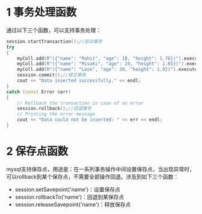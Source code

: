 
# 1 事务处理函数
通过以下三个函数，可以支持事务处理：
```cpp
session.startTransaction();//启动事务
try
{
    myColl.add(R"({"name": "Rohit", "age": 18, "height": 1.76})").execute();
    myColl.add(R"({"name": "Misaki", "age": 24, "height": 1.65})").execute();
    myColl.add(R"({"name": "Leon", "age": 39, "height": 1.9})").execute();
    session.commit();//提交事务
    cout << "Data inserted successfully." << endl;
}
catch (const Error &err)
{
    // Rollback the transaction in case of an error
    session.rollback();//回退事务
    // Printing the error message
    cout << "Data could not be inserted: " << err << endl;
}
```

# 2 保存点函数
mysql支持保存点，用途是：在一系列事务操作中间设置保存点，当出现异常时，可以rollback到某个保存点，不需要全部操作回退。涉及到如下三个函数：

- session.setSavepoint('name')：设置保存点
- session.rollbackTo('name')：回退到某保存点
- session.releaseSavepoint('name')：释放保存点



